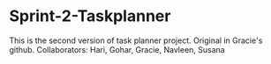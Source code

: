 # Sprint-2-Taskplanner
This is the second version of task planner project. Original in Gracie's github.
Collaborators: Hari, Gohar, Gracie, Navleen, Susana
